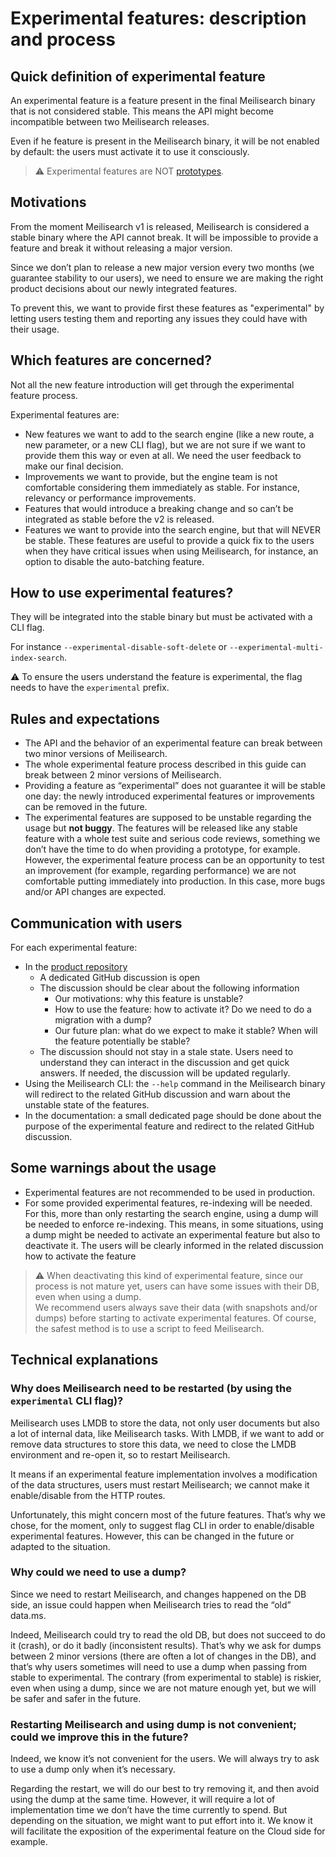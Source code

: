 # Experimental features: description and process

## Quick definition of experimental feature

An experimental feature is a feature present in the final Meilisearch binary that is not considered stable. This means the API might become incompatible between two Meilisearch releases.

Even if he feature is present in the Meilisearch binary, it will be not enabled by default: the users must activate it to use it consciously.

> ⚠️ Experimental features are NOT [prototypes]().

## Motivations

From the moment Meilisearch v1 is released, Meilisearch is considered a stable binary where the API cannot break. It will be impossible to provide a feature and break it without releasing a major version.

Since we don’t plan to release a new major version every two months (we guarantee stability to our users), we need to ensure we are making the right product decisions about our newly integrated features.

To prevent this, we want to provide first these features as "experimental" by letting users testing them and reporting any issues they could have with their usage.

## Which features are concerned?

Not all the new feature introduction will get through the experimental feature process.

Experimental features are:

- New features we want to add to the search engine (like a new route, a new parameter, or a new CLI flag), but we are not sure if we want to provide them this way or even at all. We need the user feedback to make our final decision.
- Improvements we want to provide, but the engine team is not comfortable considering them immediately as stable. For instance, relevancy or performance improvements.
- Features that would introduce a breaking change and so can’t be integrated as stable before the v2 is released.
- Features we want to provide into the search engine, but that will NEVER be stable. These features are useful to provide a quick fix to the users when they have critical issues when using Meilisearch, for instance, an option to disable the auto-batching feature.

## How to use experimental features?

They will be integrated into the stable binary but must be activated with a CLI flag.

For instance `--experimental-disable-soft-delete` or `--experimental-multi-index-search`.

⚠️ To ensure the users understand the feature is experimental, the flag needs to have the `experimental` prefix.

## Rules and expectations

- The API and the behavior of an experimental feature can break between two minor versions of Meilisearch.
- The whole experimental feature process described in this guide can break between 2 minor versions of Meilisearch.
- Providing a feature as “experimental” does not guarantee it will be stable one day: the newly introduced experimental features or improvements can be removed in the future.
- The experimental features are supposed to be unstable regarding the usage but **not buggy**.
The features will be released like any stable feature with a whole test suite and serious code reviews, something we don’t have the time to do when providing a prototype, for example.
However, the experimental feature process can be an opportunity to test an improvement (for example, regarding performance) we are not comfortable putting immediately into production. In this case, more bugs and/or API changes are expected.

## Communication with users

For each experimental feature:
- In the [product repository](https://github.com/meilisearch/product/discussions)
  - A dedicated GitHub discussion is open
  - The discussion should be clear about the following information
      - Our motivations: why this feature is unstable?
      - How to use the feature: how to activate it? Do we need to do a migration with a dump?
      - Our future plan: what do we expect to make it stable? When will the feature potentially be stable?
  - The discussion should not stay in a stale state. Users need to understand they can interact in the discussion and get quick answers. If needed, the discussion will be updated regularly.
- Using the Meilisearch CLI: the `--help` command in the Meilisearch binary will redirect to the related GitHub discussion and warn about the unstable state of the features.
- In the documentation: a small dedicated page should be done about the purpose of the experimental feature and redirect to the related GitHub discussion.

## Some warnings about the usage

- Experimental features are not recommended to be used in production.
- For some provided experimental features, re-indexing will be needed. For this, more than only restarting the search engine, using a dump will be needed to enforce re-indexing.
This means, in some situations, using a dump might be needed to activate an experimental feature but also to deactivate it. The users will be clearly informed in the related discussion how to activate the feature

> ⚠️ When deactivating this kind of experimental feature, since our process is not mature yet, users can have some issues with their DB, even when using a dump.<br>
> We recommend users always save their data (with snapshots and/or dumps) before starting to activate experimental features. Of course, the safest method is to use a script to feed Meilisearch.

## Technical explanations

### Why does Meilisearch need to be restarted (by using the `experimental` CLI flag)?

Meilisearch uses LMDB to store the data, not only user documents but also a lot of internal data, like Meilisearch tasks. With LMDB, if we want to add or remove data structures to store this data, we need to close the LMDB environment and re-open it, so to restart Meilisearch.

It means if an experimental feature implementation involves a modification of the data structures, users must restart Meilisearch; we cannot make it enable/disable from the HTTP routes.

Unfortunately, this might concern most of the future features. That’s why we chose, for the moment, only to suggest flag CLI in order to enable/disable experimental features. However, this can be changed in the future or adapted to the situation.

### Why could we need to use a dump?

Since we need to restart Meilisearch, and changes happened on the DB side, an issue could happen when Meilisearch tries to read the “old” data.ms.

Indeed, Meilisearch could try to read the old DB, but does not succeed to do it (crash), or do it badly (inconsistent results). That’s why we ask for dumps between 2 minor versions (there are often a lot of changes in the DB), and that’s why users sometimes will need to use a dump when passing from stable to experimental. The contrary (from experimental to stable) is riskier, even when using a dump, since we are not mature enough yet, but we will be safer and safer in the future.

### Restarting Meilisearch and using dump is not convenient; could we improve this in the future?

Indeed, we know it’s not convenient for the users. We will always try to ask to use a dump only when it’s necessary.

Regarding the restart, we will do our best to try removing it, and then avoid using the dump at the same time. However, it will require a lot of implementation time we don’t have the time currently to spend. But depending on the situation, we might want to put effort into it. We know it will facilitate the exposition of the experimental feature on the Cloud side for example.
